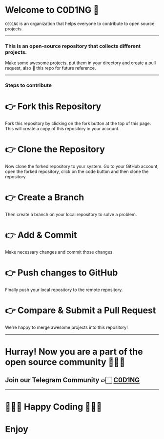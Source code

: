 # Welcome to C0D1NG 🥳

`C0D1NG` is an organization that helps everyone to contribute to open source projects.

---

### This is an open-source repository that collects different projects.

Make some awesome projects, put them in your directory and create a pull request, also 🌟 this repo for future reference.

---

### Steps to contribute

# 👉 Fork this Repository

Fork this repository by clicking on the fork button at the top of this page. This will create a copy of this repository in your account.

# 👉 Clone the Repository

Now clone the forked repository to your system. Go to your GitHub account, open the forked repository, click on the code button and then clone the repository.

# 👉 Create a Branch

Then create a branch on your local repository to solve a problem.

# 👉 Add & Commit

Make necessary changes and commit those changes.

# 👉 Push changes to GitHub

Finally push your local repository to the remote repository.

# 👉 Compare & Submit a Pull Request

We're happy to merge awesome projects into this repository!

---

# Hurray! Now you are a part of the open source community 🚀🚀🚀

## Join our Telegram Community 👉🏻 [C0D1NG](https://t.me/C0D1NG)

---

# 👨🏻‍💻 **Happy Coding** 👩🏻‍💻

# Enjoy
